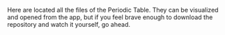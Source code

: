 Here are located all the files of the Periodic Table. They can be visualized and opened from the app, but if you feel brave enough to download the repository and watch it yourself, go ahead.
